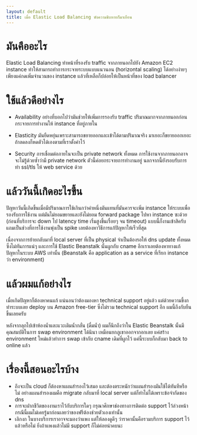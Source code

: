 ```yaml
---
layout: default
title: เมื่อ Elastic Load Balancing พังความชิบหายก็มาเยือน
---
```


# มันคืออะไร

Elastic Load Balancing ทำหน้าที่รองรับ traffic จากภายนอกไปยัง Amazon EC2 instance ทำให้สามารถทำการกระจายระบบแบบแนวนอน (horizontal scaling) ได้อย่างง่ายๆ เพียงแค่กดเพิ่มจำนวนของ instance แล้วที่เหลือก็ปล่อยให้เป็นหน้าที่ของ load balancer

# ใช้แล้วดีอย่างไร

* Availability อย่างที่บอกไปว่ามันช่วยให้เพิ่มการรองรับ traffic ปริมาณมากจากภายนอกก่อนกระจายการทำงานให้ instance ที่อยู่ภายใน

* Elasticity มันยืดหยุ่นเพราะสามารถขยายออกและเข้าได้ตามปริมาณจริง มาเยอะก็ขยายออกเยอะ ถ้าลดลงก็หดตัวได้เองตามที่เราตั้งค่าไว้

* Security การเชื่อมต่อภายในจะเป็น private network ทั้งหมด การใช้งานจากภายนอกอาจจะไม่รู้ด้วยซ้ำว่ามี private network ตัวนี้ค่อยกระจายการทำงานอยู่ นอกจากนี้ยังรอบรับการทำ ssl/tls ให้ web service ด้วย

# แล้ววันนี้เกิดอะไรขึ้น

ปัญหาวันนี้เกิดขึ้นเมื่อมีปริมาณการใช้เกินกว่าค่าหนึ่งมันแทนที่มันควรจะเพิ่ม instance ให้ระบบเพื่อรองรับการใช้งาน แต่มันไม่ยอมขยายและยังไม่ยอม forward package ไปหา instance ซะด้วย (ก่อนที่บริการจะ down ไป latency time เริ่มสูงขึ้นเรื่อยๆ จน timeout) แบบนี้ก็งานเข้าสิครับแถมเป็นช่วงที่การใช้งานพุ่งเป็น spike เลยต้องหาวิธีการแก้ปัญหาให้เร็วที่สุด

เนื่องจากการย้ายกลับมาที่ local server ที่เป็น physical จำเป็นต้องรอให้ dns update ทั้งหมดซึ่งไม่ทันการแน่ๆ และการใช้ Elastic Beanstalk นั้นผูกกับ cname อีกเราเลยต้องหาทางแก้ปัญหาในระบบ AWS เท่านั้น (Beanstalk คือ application as a service ที่เรียก instance ว่า environment)

# แล้วผมแก้อย่างไร

เมื่อเกิดปัญหาก็ต้องหาคนแก้ แน่นอนว่าต้องมองหา technical support อยู่แล้ว แต่ด้วยความขี้งกทำระบบเลย deploy บน Amazon free-tier ซึ่งไม่รวม technical support อีก ผมนี้ถึงกับยืนขึ้นเลยครับ

หลังจากลุกไปเข้าห้องน้ำและแวะเติมน้ำกลั่น (ดื่มน้ำ) ผมก็นึกถึงว่าใน Elastic Beanstalk นั้นมีคุณสมบัติในการ swap environment ได้นินา เหมือนยกภูเขาออกจากอกเลย แค่สร้าง environment ใหม่แล้วทำการ swap เข้ากับ cname เดิมที่ผูกไว้ แค่นี้ระบบก็กลับมา back to online แล้ว

# เรื่องนี้สอนอะไรบ้าง

- ถึงจะเป็น cloud ก็ต้องหาแผนสำรองไว้เสมอ และต้องตระหนักว่าแผนสำรองมันใช้ได้ทันทีหรือไม่ อย่างแผนสำรองผมคือ migrate กลับมาที่ local server แต่ก็ทำไม่ได้เพราะข้อจำกัดของ dns
- การจะฝากชีวิตของงานเราไว้กับบริการใดๆ กรุณาศึกษาช่องทางการติดต่อ support ไว้ล่วงหน้า กรณีนี้ผมไม่เคยรู้มาก่อนเลยว่าของฟรีต้องช่วยตัวเองเท่านั้น
- เลิกงก ในบางบริการเราอาจจะมองว่าแพง แต่ให้ลองดูดีๆ ว่าราคานั้นคือรวมบริการ support ไว้แล้วหรือไม่ ยิ่งถ้าแพงแล้วไม่มี support ก็ไม่ค่อยน่าคบนะ
